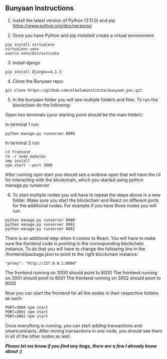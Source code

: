## Bunyaan Instructions

1. Install the latest version of Python (3.11.0) and pip
   https://www.python.org/doc/versions/

2. Once you have Python and pip installed create a virtual environment

```
pip install virtualenv
virtualenv venv
source venv/bin/activate
```

3. Install django

```
pip install Django==4.1.3
```

4. Clone the Bunyaan repo:

```
git clone https://github.com/alkalaminstitute/bunyaan_poc.git
```

5. In the bunyaan folder you will see multiple folders and files. To run the blockchain do the following:

Open two terminals (your starting point should be the main folder):

In terminal 1 run:

```
python manage.py runserver 8000

```

In terminal 2 run:

```
cd frontend
rm -r node_modules
nmp install
npm start --port 3000
```

After running npm start you should see a widnow open that will have the UI for interacting with the blockchain, which you started using python manage.py runserver

6. To start multiple nodes you will have to repeat the steps above in a new folder. Make sure you start the blockchain and React on different ports for the additional nodes. For example if you have three nodes you will run:

```
python manage.py runserver 8000
python manage.py runserver 8001
python manage.py runserver 8002
```

There is an additonal step when it comes to React. You will have to make sure the frontend code is pointing to the corresponding blockchain instance. To do that you will have to change the following line in the /frontend/package.json to point to the right blockchain instance:

```
"proxy": "http://127.0.0.1:8000"
```

The frontend running on 3000 should point to 8000
The frontend running on 3001 should point to 8001
The frontend running on 3002 should point to 8002

Now you can start the frontend for all the nodes in their respective folders as such:

```
PORT=3000 npm start
PORT=3001 npm start
PORT=3002 npm start
```

Once everything is running, you can start adding transactions and smartcontracts. After mining transactions in one node, you should see them in all of the other nodes as well.

**_Please let me know if you find any bugs, there are a few I already know about :)_**
